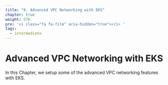 ```yaml
---
title: "9. Advanced VPC Networking with EKS"
chapter: true
weight: 570
pre: '<i class="fa fa-film" aria-hidden="true"></i> '
tags:
  - intermediate
---
```


# Advanced VPC Networking with EKS


In this Chapter, we setup some of the advanced VPC networking features with EKS.
